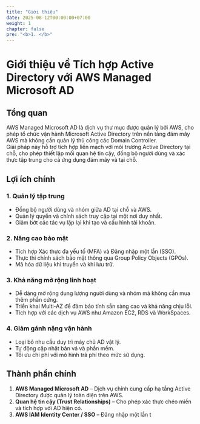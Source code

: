 ```yaml
---
title: "Giới thiệu"
date: 2025-08-12T00:00:00+07:00
weight: 1
chapter: false
pre: "<b>1. </b>"
---
```


# Giới thiệu về Tích hợp Active Directory với AWS Managed Microsoft AD

## Tổng quan
AWS Managed Microsoft AD là dịch vụ thư mục được quản lý bởi AWS, cho phép tổ chức vận hành Microsoft Active Directory trên nền tảng đám mây AWS mà không cần quản lý thủ công các Domain Controller.  
Giải pháp này hỗ trợ tích hợp liền mạch với môi trường Active Directory tại chỗ, cho phép thiết lập mối quan hệ tin cậy, đồng bộ người dùng và xác thực tập trung cho cả ứng dụng đám mây và tại chỗ.

## Lợi ích chính

### 1. Quản lý tập trung
- Đồng bộ người dùng và nhóm giữa AD tại chỗ và AWS.
- Quản lý quyền và chính sách truy cập tại một nơi duy nhất.
- Giảm bớt các tác vụ lặp lại khi tạo và cấu hình tài khoản.

### 2. Nâng cao bảo mật
- Tích hợp Xác thực đa yếu tố (MFA) và Đăng nhập một lần (SSO).
- Thực thi chính sách bảo mật thông qua Group Policy Objects (GPOs).
- Mã hóa dữ liệu khi truyền và khi lưu trữ.

### 3. Khả năng mở rộng linh hoạt
- Dễ dàng mở rộng dung lượng người dùng và nhóm mà không cần mua thêm phần cứng.
- Triển khai Multi-AZ để đảm bảo tính sẵn sàng cao và khả năng chịu lỗi.
- Tích hợp với các dịch vụ AWS như Amazon EC2, RDS và WorkSpaces.

### 4. Giảm gánh nặng vận hành
- Loại bỏ nhu cầu duy trì máy chủ AD vật lý.
- Tự động cập nhật bản vá và phần mềm.
- Tối ưu chi phí với mô hình trả phí theo mức sử dụng.

## Thành phần chính
1. **AWS Managed Microsoft AD** – Dịch vụ chính cung cấp hạ tầng Active Directory được quản lý toàn diện trên AWS.
2. **Quan hệ tin cậy (Trust Relationships)** – Cho phép xác thực chéo miền và tích hợp với AD hiện có.
3. **AWS IAM Identity Center / SSO** – Đăng nhập một lần t
